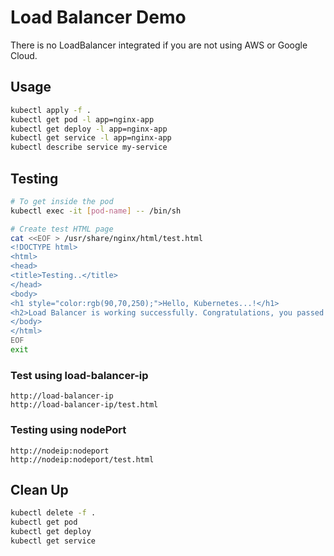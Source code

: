 # Load Balancer Demo
 There is no LoadBalancer integrated if you are not using AWS or Google Cloud. 
## Usage
```bash
kubectl apply -f .
kubectl get pod -l app=nginx-app
kubectl get deploy -l app=nginx-app 
kubectl get service -l app=nginx-app
kubectl describe service my-service
```
## Testing
```bash
# To get inside the pod
kubectl exec -it [pod-name] -- /bin/sh

# Create test HTML page
cat <<EOF > /usr/share/nginx/html/test.html
<!DOCTYPE html>
<html>
<head>
<title>Testing..</title>
</head>
<body>
<h1 style="color:rgb(90,70,250);">Hello, Kubernetes...!</h1>
<h2>Load Balancer is working successfully. Congratulations, you passed :-) </h2>
</body>
</html>
EOF
exit
```
### Test using load-balancer-ip
```
http://load-balancer-ip
http://load-balancer-ip/test.html
```
### Testing using nodePort
```
http://nodeip:nodeport
http://nodeip:nodeport/test.html
```
## Clean Up
```bash
kubectl delete -f .
kubectl get pod
kubectl get deploy 
kubectl get service
```